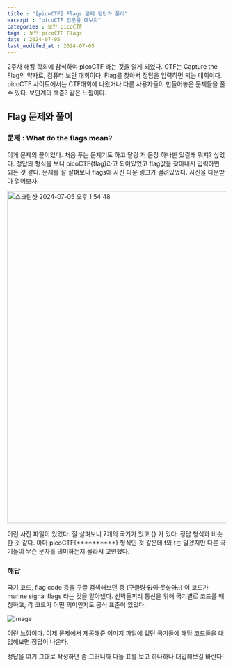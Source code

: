 ```yaml
---
title : "[picoCTF] Flags 문제 정답과 풀이"
excerpt : "picoCTF 입문을 해보자"
categories : 보안 picoCTF
tags : 보안 picoCTF Flags
date : 2024-07-05
last_modifed_at : 2024-07-05
---
```

2주차 해킹 학회에 참석하여 picoCTF 라는 것을 알게 되었다. CTF는 Capture the Flag의 약자로, 컴퓨터 보안 대회이다. Flag를 찾아서 정답을 입력하면 되는 대회이다. picoCTF 사이트에서는 CTF대회에 나왔거나 다른 사용자들이 만들어놓은 문제들을 풀 수 있다. 보안계의 백준? 같은 느낌이다.

## Flag 문제와 풀이
### 문제 : What do the flags mean?<br>
이게 문제의 끝이었다. 처음 푸는 문제기도 하고 달랑 저 문장 하나만 있길래 뭐지? 싶었다. 정답의 형식을 보니 picoCTF{flag}라고 되어있었고 flag값을 찾아내서 입력하면 되는 것 같다. 문제를 잘 살펴보니 flags에 사진 다운 링크가 걸려있었다. 사진을 다운받아 열어보자.

<img width="764" alt="스크린샷 2024-07-05 오후 1 54 48" src="https://github.com/jjamming/jjamming.github.io/assets/162856159/cbb491fa-357a-43b8-85bb-1e7217bc89f1">
<br>

이런 사진 파일이 있었다. 잘 살펴보니 7개의 국기가 있고 {} 가 있다. 정답 형식과 비슷한 것 같다. 아마 picoCTF{**********} 형식인 것 같은데 f와 t는 알겠지만 다른 국기들이 무슨 문자를 의미하는지 몰라서 고민했다.

### 해답
국기 코드, flag code 등을 구글 검색해보던 중 (~~구글링 없이 못살아..~~) 이 코드가 marine signal flags 라는 것을 알아냈다. 선박들끼리 통신을 위해 국기별로 코드를 매칭하고, 각 코드가 어떤 의미인지도 공식 표준이 있었다. 

![image](https://github.com/jjamming/jjamming.github.io/assets/162856159/6734f806-68a9-4065-a673-1643ec4ee5e3)


이런 느낌이다. 이제 문제에서 제공해준 이미지 파일에 있던 국기들에 해당 코드들을 대입해보면 정답이 나온다.

정답을 여기 그대로 작성하면 좀 그러니까 다들 표를 보고 하나하나 대입해보길 바란다!